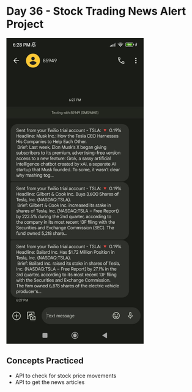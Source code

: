# Day 36 - Stock Trading News Alert Project

<img src="StockTradingNews.jpg" height="800">

## Concepts Practiced

- API to check for stock price movements
- API to get the news articles

